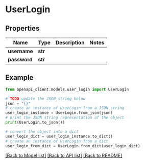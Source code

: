 # UserLogin


## Properties

Name | Type | Description | Notes
------------ | ------------- | ------------- | -------------
**username** | **str** |  | 
**password** | **str** |  | 

## Example

```python
from openapi_client.models.user_login import UserLogin

# TODO update the JSON string below
json = "{}"
# create an instance of UserLogin from a JSON string
user_login_instance = UserLogin.from_json(json)
# print the JSON string representation of the object
print(UserLogin.to_json())

# convert the object into a dict
user_login_dict = user_login_instance.to_dict()
# create an instance of UserLogin from a dict
user_login_from_dict = UserLogin.from_dict(user_login_dict)
```
[[Back to Model list]](../README.md#documentation-for-models) [[Back to API list]](../README.md#documentation-for-api-endpoints) [[Back to README]](../README.md)


